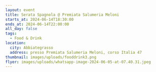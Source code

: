 ```yaml
---
layout: event
title: Serata Spagnola @ Premiata Salumeria Meloni
starts_at: 2024-06-14T18:30:00
ends_at: 2024-06-14T22:00:00
all_day: false
tags:
  - Food & Drink
location:
  city: Abbiategrasso
  address: presso Premiata Salumeria Meloni, corso Italia 47
thumbnail: images/uploads/fooddrink3.png
flyer: images/uploads/whatsapp-image-2024-06-05-at-07.40.31.jpeg
---
```

